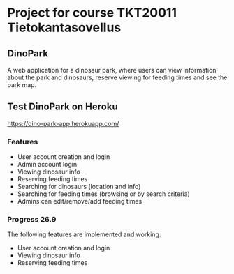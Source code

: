 # Project for course TKT20011 Tietokantasovellus

## DinoPark
A web application for a dinosaur park, where users can view information about the park and dinosaurs, reserve viewing for feeding times and see the park map.

## Test DinoPark on Heroku
https://dino-park-app.herokuapp.com/

### Features
* User account creation and login
* Admin account login
* Viewing dinosaur info
* Reserving feeding times
* Searching for dinosaurs (location and info)
* Searching for feeding times (browsing or by search criteria)
* Admins can edit/remove/add feeding times

### Progress 26.9
The following features are implemented and working:
* User account creation and login
* Viewing dinosaur info
* Reserving feeding times
